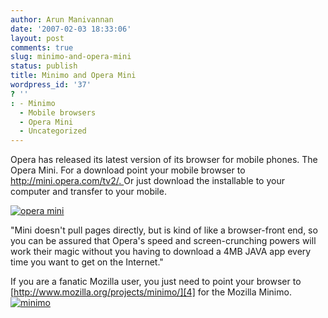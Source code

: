 ```yaml
---
author: Arun Manivannan
date: '2007-02-03 18:33:06'
layout: post
comments: true
slug: minimo-and-opera-mini
status: publish
title: Minimo and Opera Mini
wordpress_id: '37'
? ''
: - Minimo
  - Mobile browsers
  - Opera Mini
  - Uncategorized
---
```


Opera has released its latest version of its browser for mobile phones. The
Opera Mini. For a download point your mobile browser to
[http://mini.opera.com/tv2/. ][1] Or just download the installable to your
computer and transfer to your mobile.

[![opera mini][2]][3]

"Mini doesn't pull pages directly, but is kind of like a browser-front end, so
you can be assured that Opera's speed and screen-crunching powers will work
their magic without you having to download a 4MB JAVA app every time you want
to get on the Internet."

If you are a fanatic Mozilla user, you just need to point your browser to
[http://www.mozilla.org/projects/minimo/][4] for the Mozilla Minimo.
[![minimo][5]][6]

   [1]: http://mini.opera.com/tv2/

   [2]: http://beanpicks.wordpress.com/files/2007/02/operamini.thumbnail.png

   [3]: http://beanpicks.wordpress.com/files/2007/02/operamini.png (opera
mini)

   [4]: http://www.mozilla.org/projects/minimo/

   [5]: http://beanpicks.wordpress.com/files/2007/02/minimo.thumbnail.png

   [6]: http://beanpicks.wordpress.com/files/2007/02/minimo.png (minimo)

